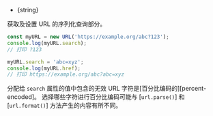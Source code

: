 
* {string}

获取及设置 URL 的序列化查询部分。

```js
const myURL = new URL('https://example.org/abc?123');
console.log(myURL.search);
// 打印 ?123

myURL.search = 'abc=xyz';
console.log(myURL.href);
// 打印 https://example.org/abc?abc=xyz
```


分配给 `search` 属性的值中包含的无效 URL 字符是[百分比编码的][percent-encoded]。 
选择哪些字符进行百分比编码可能与 [`url.parse()`] 和 [`url.format()`] 方法产生的内容有所不同。

